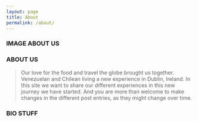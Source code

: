 ```yaml
---
layout: page
title: About
permalink: /about/
---
```


### IMAGE ABOUT US

### ABOUT US
<div class="post">
  <blockquote>
    Our love for the food and travel the globe brought us together.
    Venezuelan and Chilean living a new experience in Dublin, Ireland.
    In this site we want to share our different experiences in this new journey we
    have started. And you are more than welcome to make changes in the different
    post entries, as they might change over time.
  </blockquote>
</div>

### BIO STUFF

<div class="bio">
</div>
